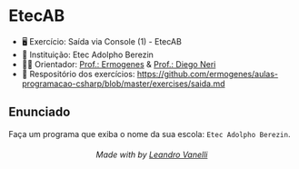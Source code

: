 # EtecAB

* 🖥️ Exercício: Saída via Console (1) - EtecAB
* 🏫 Instituição: Etec Adolpho Berezin
* 👨‍🏫 Orientador: <a href="https://github.com/ermogenes">Prof.: Ermogenes</a> & <a href="https://github.com/diegoneri">Prof.: Diego Neri</a>
* 📖 Respositório dos exercícios: https://github.com/ermogenes/aulas-programacao-csharp/blob/master/exercises/saida.md

## Enunciado

Faça um programa que exiba o nome da sua escola: `Etec Adolpho Berezin`.

<h6 align="center">Made with by <a href="https://github.com/LeoVanelli">Leandro Vanelli</a></h6>
